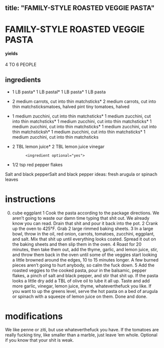 

	
title: "FAMILY-STYLE ROASTED VEGGIE PASTA"
---
# FAMILY-STYLE ROASTED VEGGIE PASTA
#### yields
4 TO 6 PEOPLE
## ingredients
* 1 LB pasta* 1 LB pastal* 1 LB pasta* 1 LB pasta
* 2 medium carrots, cut into thin matchsticks* 2 medium carrots, cut into thin matchsticksmatoes, halved pint tiny tomatoes, halved

* 1 medium zucchini, cut into thin matchsticks* 1 medium zucchini, cut into thin matchsticks* 1 medium zucchini, cut into thin matchsticks* 1 medium zucchini, cut into thin matchsticks* 1 medium zucchini, cut into thin matchsticksh* 1 medium zucchini, cut into thin matchsticks* 1 medium zucchini, cut into thin matchsticks
* 2 TBL lemon juice* 2 TBL lemon juice vinegar

			<ingredient optional="yes">
* 1/2 tsp red pepper flakes

Salt and black pepperSalt and black pepper ideas: fresh arugula or spinach leaves</key>


# instructions
0. cube eggplant
1 Cook the pasta according to the package directions. We aren’t going to waste our damn time typing that shit out. We already know you can read. Drain that shit and pour it back into the pot.
2 Crank up the oven to 425°F. Grab 2 large rimmed baking sheets.
3 In a large bowl, throw in the oil, red onion, carrots, tomatoes, zucchini, eggplant, and salt. Mix that shit up until everything looks coated. Spread it out on the baking sheets and then slip them in the oven.
4 Roast for 20 minutes, then take them out, add the thyme, garlic, and lemon juice, stir, and throw them back in the oven until some of the veggies start looking a little browned around the edges, 10 to 15 minutes longer. A few burned pieces aren’t going to hurt anybody, so calm the fuck down.
5 Add the roasted veggies to the cooked pasta, pour in the balsamic, pepper flakes, a pinch of salt and black pepper, and stir that shit up. If the pasta looks a little dry add a TBL of olive oil to lube it all up. Taste and add more garlic, vinegar, lemon juice, thyme, whateverthefuck you like. If you want to up the greens level, serve the hot pasta on a bed of arugula or spinach with a squeeze of lemon juice on them. Done and done.

# modifications

We like penne or ziti, but use whateverthefuck you have.
 If the tomatoes are really fucking tiny, like smaller than a marble, just leave ’em whole.
 Optional if you know that your shit is weak.
	
	
